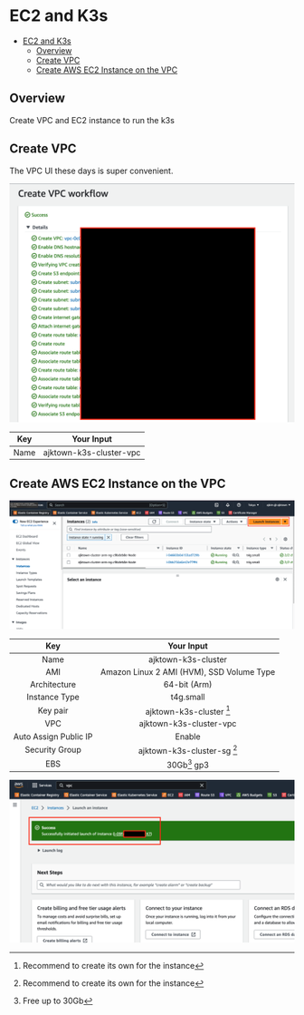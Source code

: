 # EC2 and K3s

<!-- TOC -->

- [EC2 and K3s](#ec2-and-k3s)
  - [Overview](#overview)
  - [Create VPC](#create-vpc)
  - [Create AWS EC2 Instance on the VPC](#create-aws-ec2-instance-on-the-vpc)

<!-- /TOC -->

## Overview

Create VPC and EC2 instance to run the k3s


## Create VPC

The VPC UI these days is super convenient.

![vpc_automatic_creation_ui](./assets/vpc_automatic_creation_ui.png)

| Key  |       Your Input        |
|:----:|:-----------------------:|
| Name | ajktown-k3s-cluster-vpc |


## Create AWS EC2 Instance on the VPC

![ec2_main](./assets/ec2_main.png)


|          Key          |                Your Input                 |
|:---------------------:|:-----------------------------------------:|
|         Name          |            ajktown-k3s-cluster            |
|          AMI          | Amazon Linux 2 AMI (HVM), SSD Volume Type |
|     Architecture      |               64-bit (Arm)                |
|     Instance Type     |                 t4g.small                 |
|       Key pair        |         ajktown-k3s-cluster [^2]          |
|          VPC          |          ajktown-k3s-cluster-vpc          |
| Auto Assign Public IP |                  Enable                   |
|    Security Group     |        ajktown-k3s-cluster-sg [^2]        |
|          EBS          |               30Gb[^3] gp3                |


[^2]: Recommend to create its own for the instance

[^3]: Free up to 30Gb

![instance_created](./assets/instance_created.png)

